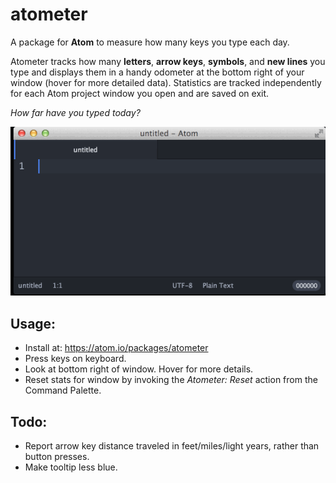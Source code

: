 # atometer

A package for **Atom** to measure how many keys you type each day.

Atometer tracks how many **letters**, **arrow keys**, **symbols**, and **new lines** you type and displays them in a handy odometer at the bottom right of your window (hover for more detailed data).  Statistics are tracked independently for each Atom project window you open and are saved on exit.

*How far have you typed today?*

![Atometer](https://raw.githubusercontent.com/twood02/scratchCode/master/misc/atometer.gif)

## Usage:
  * Install at: https://atom.io/packages/atometer
  * Press keys on keyboard.
  * Look at bottom right of window. Hover for more details.
  * Reset stats for window by invoking the *Atometer: Reset* action from the Command Palette.

## Todo:
  * Report arrow key distance traveled in feet/miles/light years, rather than button presses.
  * Make tooltip less blue.
